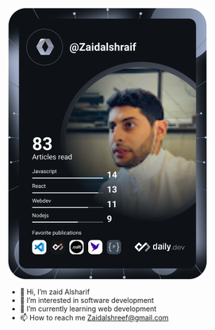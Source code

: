 

<a href="https://app.daily.dev/DailyDevTips"><img src="https://github.com/zaidalshreef/zaidalshreef/blob/main/devcard.svg" width="400" alt="zaidalshreef"/></a>



- 👋 Hi, I’m zaid Alsharif 
- 👀 I’m interested in software development 
- 🌱 I’m currently learning web development 
- 📫 How to reach me Zaidalshreef@gmail.com

<!---
zaidalshreef/zaidalshreef is a ✨ special ✨ repository because its `README.md` (this file) appears on your GitHub profile.
You can click the Preview link to take a look at your changes.
--->
